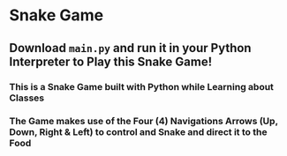 # Snake Game

## Download `main.py` and run it in your Python Interpreter to Play this Snake Game!

### This is a Snake Game built with Python while Learning about Classes

### The Game makes use of the Four (4) Navigations Arrows (Up, Down, Right & Left) to control and Snake and direct it to the Food
